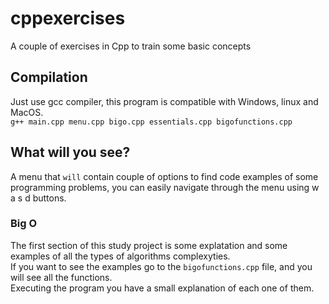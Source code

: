 # cppexercises
A couple of exercises in Cpp to train some basic concepts


## Compilation
Just use gcc compiler, this program is compatible with Windows, linux and MacOS.<br>
`g++ main.cpp menu.cpp bigo.cpp essentials.cpp bigofunctions.cpp`

## What will you see?
A menu that `will` contain couple of options to find code examples of some programming problems, you can easily navigate through the menu using w a s d buttons.

### Big O
The first section of this study project is some explatation and some examples of all the types of algorithms complexyties.<br>
If you want to see the examples go to the `bigofunctions.cpp` file, and you will see all the functions.<br>
Executing the program you have a small explanation of each one of them.